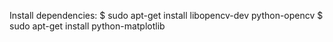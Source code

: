 Install dependencies:
	$ sudo apt-get install libopencv-dev python-opencv
	$ sudo apt-get install python-matplotlib